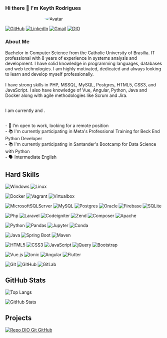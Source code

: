 

<!--
**keythroy/keythroy** is a ✨ _special_ ✨ repository because its `README.md` (this file) appears on your GitHub profile.

Here are some ideas to get you started:

- 🔭 I’m currently working on ...
- 🌱 I’m currently learning ...
- 👯 I’m looking to collaborate on ...
- 🤔 I’m looking for help with ...
- 💬 Ask me about ...
- 📫 How to reach me: ...
- 😄 Pronouns: ...
- ⚡ Fun fact: ...
-->
###

<style>
    img[src$="#avatar"] {
        display: block;
  margin: 0 auto;
  border-radius: 50%;
  max-width: 50%;
}
</style>

### Hi there 👋 I'm Keyth Rodrigues
![Avatar](https://avatars.githubusercontent.com/u/12723993?v=#avatar)

[![GitHub](	https://img.shields.io/badge/GitHub-100000?style=for-the-badge&logo=github&logoColor=white)](https://github.com/keythroy) 
[![LinkedIn](	https://img.shields.io/badge/LinkedIn-0077B5?style=for-the-badge&logo=linkedin&logoColor=white)](https://www.linkedin.com/in/keyth-rodrigues-09461a19/?locale=pt_BR)
[![Gmail](https://img.shields.io/badge/Gmail-white?style=for-the-badge&logo=gmail&logoColor=D14836)](mailto:keythroy@gmail.com)
[![DIO](https://img.shields.io/badge/-Meu%20Perfil%20na%20DIO-000?style=for-the-badge)](https://www.dio.me/users/keythroy)

 <h3 align="left">  About Me</h3>
Bachelor in Computer Science from the Catholic University of Brasília. IT professional with 8 years of experience in systems analysis and development. I have solid knowledge in programming languages, databases and web technologies. I am highly motivated, dedicated and always looking to learn and develop myself professionally.
<br><br>
I have strong skills in PHP, MSSQL, MySQL, Postgres, HTML5, CSS3, and JavaScript. I also have knowledge of Vue, Angular, Python, Java and Docker along with agile methodologies like Scrum and Jira.
<br><br>

I am currently  and .

<br>- 🔭 I’m open to work, looking for a remote position <br>- 📚 I'm currently participating in Meta's Professional Training for Beck End Python Developer<bR> - 📚 I'm currently participating in Santander's Bootcamp for Data Science with Python<br>- 🗣️ Intermediate English

## Hard Skills

![Windows](https://img.shields.io/badge/Windows-black?style=for-the-badge&logo=windows&logoColor=0078D6) ![Linux](https://img.shields.io/badge/Linux-black?style=for-the-badge&logo=linux&logoColor=white) 

![Docker](https://img.shields.io/badge/Docker-black?style=for-the-badge&logo=docker&logoColor=2CA5E0) ![Vagrant](https://img.shields.io/badge/Vagrant-black?style=for-the-badge&logo=Vagrant&logoColor=1868F2) ![Virtualbox](https://img.shields.io/badge/VirtualBox-black?style=for-the-badge&logo=VirtualBox&logoColor=21416b)

![MicrosoftSQLServer](https://img.shields.io/badge/Microsoft%20SQL%20Server-black?style=for-the-badge&logo=microsoft%20sql%20server&logoColor=CC2927) ![MySQL](https://img.shields.io/badge/mysql-black.svg?style=for-the-badge&logo=mysql&logoColor=white) ![Postgres](https://img.shields.io/badge/postgres-black.svg?style=for-the-badge&logo=postgresql&logoColor=%23316192) ![Oracle](https://img.shields.io/badge/Oracle-black?style=for-the-badge&logo=oracle&logoColor=F80000) ![Firebase](https://img.shields.io/badge/Firebase-black?style=for-the-badge&logo=Firebase&logoColor=039BE5) ![SQLite](https://img.shields.io/badge/sqlite-black.svg?style=for-the-badge&logo=sqlite&logoColor=%2307405e)

![Php](https://img.shields.io/badge/PHP-black?style=for-the-badge&logo=php&logoColor=777BB8) ![Laravel](https://img.shields.io/badge/Laravel-black?style=for-the-badge&logo=laravel&logoColor=FF2D20) ![Codeigniter](https://img.shields.io/badge/Codeigniter-black?style=for-the-badge&logo=codeigniter&logoColor=EF4223) ![Zend](https://img.shields.io/badge/Zend-black?style=for-the-badge&logo=zend&logoColor=green) ![Composer](https://img.shields.io/badge/Composer-black?style=for-the-badge&logo=Composer&logoColor=white) ![Apache](https://img.shields.io/badge/Apache-black?style=for-the-badge&logo=Apache&logoColor=D22128)

![Python](https://img.shields.io/badge/Python-black?style=for-the-badge&logo=python) ![Pandas](https://img.shields.io/badge/Pandas-black?style=for-the-badge&logo=pandas&logoColor=2C2D72) ![Jupyter](https://img.shields.io/badge/Jupyter-black.svg?&style=for-the-badge&logo=Jupyter&logoColor=F37626) ![Conda](https://img.shields.io/badge/conda-black.svg?&style=for-the-badge&logo=anaconda&logoColor=342B029)

![Java](https://img.shields.io/badge/java-black.svg?style=for-the-badge&logo=openjdk&logoColor=%23ED8B00) ![Spring Boot](https://img.shields.io/badge/Spring_Boot-black?style=for-the-badge&logo=spring-boot) ![Maven](https://img.shields.io/badge/apache_maven-black?style=for-the-badge&logo=apachemaven&logoColor=C71A36)

![HTML5](https://img.shields.io/badge/html5-black.svg?style=for-the-badge&logo=html5&logoColor=%23E34F26) ![CSS3](https://img.shields.io/badge/css3-black.svg?style=for-the-badge&logo=css3&logoColor=%231572B6) ![JavaScript](https://img.shields.io/badge/javascript-black.svg?style=for-the-badge&logo=javascript&logoColor=%23F7DF1E) ![jQuery](https://img.shields.io/badge/jquery-black.svg?style=for-the-badge&logo=jquery&logoColor=white) ![Bootstrap](https://img.shields.io/badge/bootstrap-black.svg?style=for-the-badge&logo=bootstrap&logoColor=%238511FA) 

![Vue.js](https://img.shields.io/badge/vuejs-black.svg?style=for-the-badge&logo=vuedotjs&logoColor=%234FC08D) 
	![Ionic](https://img.shields.io/badge/Ionic-black.svg?style=for-the-badge&logo=Ionic&logoColor=%233880FF)  ![Angular](https://img.shields.io/badge/angular-black.svg?style=for-the-badge&logo=angular&logoColor=%23DD0031) ![Flutter](https://img.shields.io/badge/Flutter-black.svg?style=for-the-badge&logo=Flutter&logoColor=%2302569B)

![Git](	https://img.shields.io/badge/GIT-black?style=for-the-badge&logo=git&logoColor=E44C30) ![GitHub](https://img.shields.io/badge/GitHub-100000?style=for-the-badge&logo=github&logoColor=white) ![GitLab](https://img.shields.io/badge/GitLab-black?style=for-the-badge&logo=gitlab&logoColor=E44C30)

## GitHub Stats
![Top Langs](https://github-readme-stats-git-masterrstaa-rickstaa.vercel.app/api/top-langs/?username=keythroy&layout=compact&theme=dark)

![GitHub Stats](https://github-readme-stats.vercel.app/api?username=keythroy&show_icons=true&theme=dark&layout=compact&include_all_commits=true&count_private=true)

## Projects
[![Repo DIO Git GitHub](https://github-readme-stats.vercel.app/api/pin/?username=keythroy&repo=dio-lab-open-source&show_icons=true&theme=dark&layout=compact)](https://github.com/keythroy/dio-lab-open-source)

<!--
## Principais Projetos
[![Repo DIO Git GitHub](https://github-readme-stats.vercel.app/api/pin/?username=keythroy&repo=dio-lab-open-source&bg_color=000&border_color=30A3DC&show_icons=true&icon_color=30A3DC&title_color=E94D5F&text_color=FFF)](https://github.com/keythroy/dio-lab-open-source) -->
